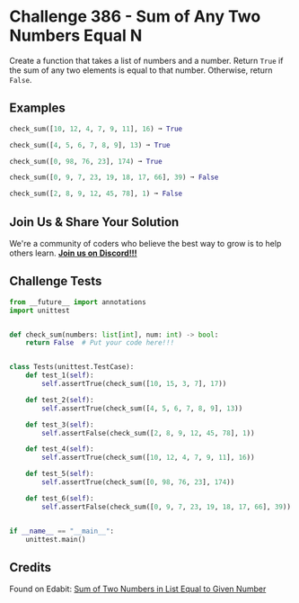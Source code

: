 # Challenge 386 - Sum of Any Two Numbers Equal N

Create a function that takes a list of numbers and a number. Return `True` if the sum of any two elements is equal to that number. Otherwise, return `False`.

## Examples
```python
check_sum([10, 12, 4, 7, 9, 11], 16) ➞ True

check_sum([4, 5, 6, 7, 8, 9], 13) ➞ True

check_sum([0, 98, 76, 23], 174) ➞ True

check_sum([0, 9, 7, 23, 19, 18, 17, 66], 39) ➞ False

check_sum([2, 8, 9, 12, 45, 78], 1) ➞ False
```
## Join Us & Share Your Solution

We're a community of coders who believe the best way to grow is to help others learn. **[Join us on Discord!!!](https://discord.gg/sfHykntuGy)**

## Challenge Tests
```python
from __future__ import annotations
import unittest


def check_sum(numbers: list[int], num: int) -> bool:
    return False  # Put your code here!!!


class Tests(unittest.TestCase):
    def test_1(self):
        self.assertTrue(check_sum([10, 15, 3, 7], 17))

    def test_2(self):
        self.assertTrue(check_sum([4, 5, 6, 7, 8, 9], 13))

    def test_3(self):
        self.assertFalse(check_sum([2, 8, 9, 12, 45, 78], 1))

    def test_4(self):
        self.assertTrue(check_sum([10, 12, 4, 7, 9, 11], 16))

    def test_5(self):
        self.assertTrue(check_sum([0, 98, 76, 23], 174))

    def test_6(self):
        self.assertFalse(check_sum([0, 9, 7, 23, 19, 18, 17, 66], 39))


if __name__ == "__main__":
    unittest.main()
```
## Credits

Found on Edabit: [Sum of Two Numbers in List Equal to Given Number](https://edabit.com/challenge/KcnQtNoX5uC6PzpEF)
